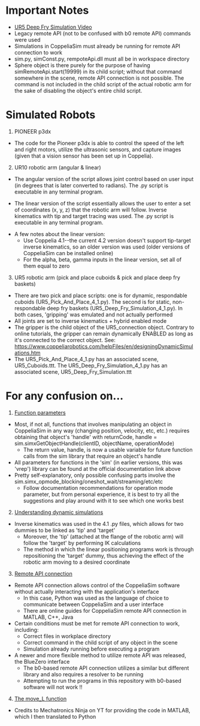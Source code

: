 # Important Notes

* [UR5 Deep Fry Simulation Video](https://www.youtube.com/watch?v=A1o8x-pBRHQ)
* Legacy remote API (not to be confused with b0 remote API) commands were used
* Simulations in CoppeliaSim must already be running for remote API connection to work
* sim.py, simConst.py, rempoteApi.dll must all be in workspace directory
* Sphere object is there purely for the purpose of having simRemoteApi.start(19999) in its child script; without that command somewhere in the scene, remote API connection is not possible. The command is not included in the child script of the actual robotic arm for the sake of disabling the object's entire child script.

# Simulated Robots

1. PIONEER p3dx 
  * The code for the Pioneer p3dx is able to control the speed of the left and right motors, utilize the ultrasonic sensors, and capture images (given that a vision
sensor has been set up in Coppelia).

2. UR10 robotic arm (angular & linear)
 * The angular version of the script allows joint control based on user input (in degrees that is later converted to radians). The .py script is executable in any terminal program.

* The linear version of the script essentially allows the user to enter a set of coordinates (x, y, z) that the robotic arm will follow. Inverse kinematics with tip and target tracing was used. The .py script is executable in any terminal program.

- A few notes about the linear version:
   - Use Coppelia 4.1--the current 4.2 version doesn't support tip-target inverse kinematics, so an older version was used (older versions of CoppeliaSim can be installed online)
   - For the alpha, beta, gamma inputs in the linear version, set all of them equal to zero

3. UR5 robotic arm (pick and place cuboids & pick and place deep fry baskets)
* There are two pick and place scripts: one is for dynamic, respondable cuboids (UR5_Pick_And_Place_4_1.py). The second is for static, non-respondable deep fry baskets (UR5_Deep_Fry_Simulation_4_1.py). In both cases, 'gripping' was emulated and not actually performed
* All joints are set to inverse kinematics + hybrid enabled mode
* The gripper is the child object of the UR5_connection object. Contrary to online tutorials, the gripper can remain dynamically ENABLED as long as it's connected to the correct object. See: https://www.coppeliarobotics.com/helpFiles/en/designingDynamicSimulations.htm
* The UR5_Pick_And_Place_4_1.py has an associated scene, UR5_Cuboids.ttt. The UR5_Deep_Fry_Simulation_4_1.py has an associated scene, UR5_Deep_Fry_Simulation.ttt

# For any confusion on...

1. [Function parameters](https://www.coppeliarobotics.com/helpFiles/en/remoteApiFunctionsPython.htm)
- Most, if not all, functions that involves manipulating an object in CoppeliaSim in any way (changing position, velocity, etc, etc.) requires obtaining that object's 'handle' with returnCode, handle = sim.simxGetObjectHandle(clientID, objectName, operationMode)
   - The return value, handle, is now a usable variable for future function calls from the sim library that require an object's handle
- All parameters for functions in the 'sim' (in earlier versions, this was 'vrep') library can be found at the official documentation link above
- Pretty self-explanatory, only possible confusing parts involve the sim.simx_opmode_blocking/oneshot_wait/streaming/etc/etc
   - Follow documentation recommendations for operation mode parameter, but from personal experience, it is best to try all the suggestions and play around with it to see which one works best
2. [Understanding dynamic simulations](https://www.coppeliarobotics.com/helpFiles/en/designingDynamicSimulations.htm)
- Inverse kinematics was used in the 4.1 .py files, which allows for two dummies to be linked as 'tip' and 'target'
   - Moreover, the 'tip' (attached at the flange of the robotic arm) will follow the 'target' by performing IK calculations
   - The method in which the linear positioning programs work is through repositioning the 'target' dummy, thus achieving the effect of the robotic arm moving to a desired coordinate
3. [Remote API connection](https://youtu.be/SQont-mTnfM?t=982)
- Remote API connection allows control of the CoppeliaSim software without actually interacting with the application's interface
   - In this case, Python was used as the language of choice to communicate between CoppeliaSim and a user interface
   - There are online guides for CoppeliaSim remote API connection in MATLAB, C++, Java
- Certain conditions must be met for remote API connection to work, including:
   - Correct files in workplace directory
   - Correct command in the child script of any object in the scene
   - Simulation already running before executing a program
- A newer and more flexible method to utilize remote API was released, the BlueZero interface
   - The b0-based remote API connection utilizes a similar but different library and also requires a resolver to be running
   - Attempting to run the programs in this repository with b0-based software will not work !!
4. [The move_L function](https://youtu.be/CVoV08T0Aqo?t=948)
- Credits to Mechatronics Ninja on YT for providing the code in MATLAB, which I then translated to Python
